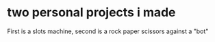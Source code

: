 # two personal projects i made 

First is a slots machine, second is a rock paper scissors against a "bot" 
